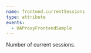 ```yaml
---
name: frontend.currentSessions
type: attribute
events:
  - HAProxyFrontendSample
---
```


Number of current sessions.
